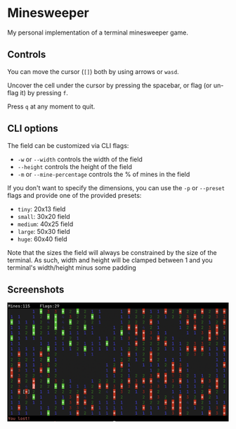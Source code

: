 # Minesweeper

My personal implementation of a terminal minesweeper game.

## Controls

You can move the cursor (`[]`) both by using arrows or `wasd`. 

Uncover the cell under the cursor by pressing the spacebar, or flag (or un-flag it) by pressing `f`.

Press `q` at any moment to quit.

## CLI options

The field can be customized via CLI flags:
- `-w` or `--width` controls the width of the field
- `--height` controls the height of the field
- `-m` or `--mine-percentage` controls the % of mines in the field
  
If you don't want to specify the dimensions, you can use the `-p` or `--preset` flags and provide one of the provided presets:
- `tiny`: 20x13 field
- `small`: 30x20 field
- `medium`: 40x25 field
- `large`: 50x30 field
- `huge`: 60x40 field

Note that the sizes the field will always be constrained by the size of the terminal. As such, width and height will be clamped between 1 and you terminal's width/height minus some padding

## Screenshots

![example game](imgs/Screenshot%202023-01-02%20at%2017.42.44.png)